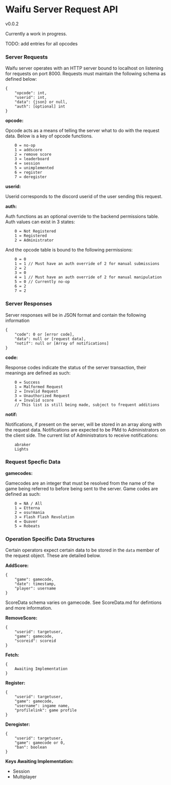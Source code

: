 # Waifu Server Request API

v0.0.2

Currently a work in progress.

TODO: add entries for all opcodes

### Server Requests

Waifu server operates with an HTTP server bound to localhost on listening for requests on port 8000. Requests must maintain the following schema as defined below:

```
{
    "opcode": int,
    "userid": int,
    "data": {json} or null,
    "auth": [optional] int
}
```

__opcode:__

Opcode acts as a means of telling the server what to do with the request data. Below is a key of opcode functions.

```
    0 = no-op
    1 = addscore
    2 = remove score
    3 = leaderboard
    4 = session
    5 = unimplemented
    6 = register
    7 = deregister
```

__userid:__

Userid corresponds to the discord userid of the user sending this request.

__auth:__

Auth functions as an optional override to the backend permissions table. Auth values can exist in 3 states:

```
    0 = Not Registered
    1 = Registered
    2 = Administrator
```

And the opcode table is bound to the following permissions:

```
    0 = 0
    1 = 1 // Must have an auth override of 2 for manual submissions
    2 = 2
    3 = 0
    4 = 1 // Must have an auth override of 2 for manual manipulation
    5 = 0 // Currently no-op
    6 = 2
    7 = 2
```

### Server Responses

Server responses will be in JSON format and contain the following information

```
{
    "code": 0 or [error code],
    "data": null or [request data],
    "notif": null or [Array of notifications]
}
```

__code:__

Response codes indicate the status of the server transaction, their meanings are defined as such:

```
    0 = Success
    1 = Malformed Request
    2 = Invalid Request
    3 = Unauthorized Request
    4 = Invalid score
    // This list is still being made, subject to frequent additions
```

__notif:__

Notifications, if present on the server, will be stored in an array along with the request data. Notifications are expected to be PMd to Administrators on the client side. The current list of Administrators to receive notifications:

```
    abraker
    Lights
```

### Request Specfic Data

__gamecodes:__

Gamecodes are an integer that must be resolved from the name of the game being referred to before being sent to the server. Game codes are defined as such:

```
    0 = NA / All
    1 = Etterna
    2 = osu!mania
    3 = Flash Flash Revolution
    4 = Quaver
    5 = Robeats
```

### Operation Specific Data Structures

Certain operators expect certain data to be stored in the `data` member of the request object. These are detailed below.

__AddScore:__

```
{
    "game": gamecode,
    "date": timestamp,
    "player": username
}
```

ScoreData schema varies on gamecode. See ScoreData.md for defintions and more information.

__RemoveScore:__

```
{
    "userid": targetuser,
    "game": gamecode,
    "scoreid": scoreid
}
```

__Fetch:__

```
{
    Awaiting Implementation
}
```

__Register:__

```
{
    "userid": targetuser,
    "game": gamecode,
    "username": ingame name,
    "profilelink": game profile
}
```

__Deregister:__

```
{
    "userid": targetuser,
    "game": gamecode or 0,
    "ban": boolean
}
```

__Keys Awaiting Implementation:__

* Session
* Multiplayer